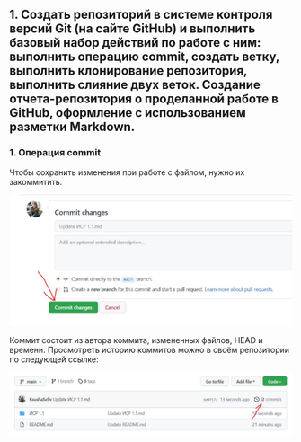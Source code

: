 ## 1. Создать репозиторий в системе контроля версий Git (на сайте GitHub) и выполнить базовый набор действий по работе с ним: выполнить операцию commit, создать ветку, выполнить клонирование репозитория, выполнить слияние двух веток. Создание отчета-репозитория о проделанной работе в GitHub, оформление с использованием разметки Markdown.


### 1. Операция commit
Чтобы сохранить изменения при работе с файлом, нужно их закоммитить.

![Image alt](https://github.com/KsushaSeliv/it-project/blob/main/ИСР%201.1/commit.JPG)

Коммит состоит из автора коммита, измененных файлов, HEAD и времени.
Просмотреть историю коммитов можно в своём репозитории по следующей ссылке:

![Image alt](https://github.com/KsushaSeliv/it-project/blob/main/ИСР%201.1/historycommit.JPG)
